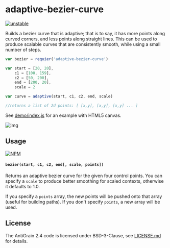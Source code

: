 # adaptive-bezier-curve

[![unstable](http://badges.github.io/stability-badges/dist/unstable.svg)](http://github.com/badges/stability-badges)

Builds a bezier curve that is adaptive; that is to say, it has more points along curved corners, and less points along straight lines. This can be used to produce scalable curves that are consistently smooth, while using a small number of steps.

```js
var bezier = requier('adaptive-bezier-curve')

var start = [20, 20],
    c1 = [100, 159],
    c2 = [50, 200],
    end = [200, 20],
    scale = 2

var curve = adaptive(start, c1, c2, end, scale)

//returns a list of 2d points: [ [x,y], [x,y], [x,y] ... ]
```

See [demo/index.js](demo/index.js) for an example with HTML5 canvas.

![img](http://i.imgur.com/iEQCFY3.png)

## Usage

[![NPM](https://nodei.co/npm/adaptive-bezier-curve.png)](https://nodei.co/npm/adaptive-bezier-curve/)

#### `bezier(start, c1, c2, end[, scale, points])`

Returns an adaptive bezier curve for the given four control points. You can specify a `scale` to produce better smoothing for scaled contexts, otherwise it defaults to 1.0.

If you specify a `points` array, the new points will be pushed onto that array (useful for building paths). If you don't specify `points`, a new array will be used.

## License

The AntiGrain 2.4 code is licensed under BSD-3-Clause, see [LICENSE.md](http://github.com/mattdesl/adaptive-bezier-curve/blob/master/LICENSE.md) for details.
